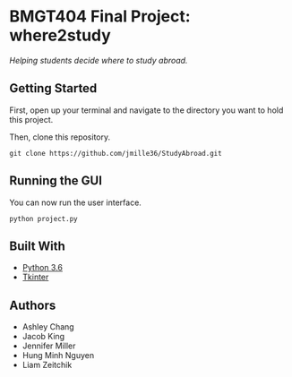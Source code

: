 # BMGT404 Final Project: where2study
*Helping students decide where to study abroad.*

## Getting Started
First, open up your terminal and navigate to the directory you want to hold this project.

Then, clone this repository.
```
git clone https://github.com/jmille36/StudyAbroad.git
```

## Running the GUI
You can now run the user interface.
```
python project.py
```

## Built With
* [Python 3.6](https://docs.python.org/3/)
* [Tkinter](https://wiki.python.org/moin/TkInter)

## Authors
* Ashley Chang
* Jacob King
* Jennifer Miller
* Hung Minh Nguyen
* Liam Zeitchik

